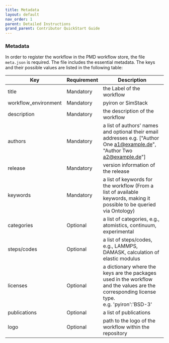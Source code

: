 ```yaml
---
title: Metadata
layout: default
nav_order: 1
parent: Detailed Instructions
grand_parent: Contributor QuickStart Guide
---
```


### Metadata
In order to register the workflow in the PMD workflow store, the file `meta.json` is required. The file includes the essential metadata. The keys and their possible values are listed in the following table:

| Key | Requirement | Description|
|-----|------------|------------|
| title | Mandatory | the Label of the workflow |
| workflow_environment | Mandatory | pyiron or SimStack |
| description | Mandatory | the description of the workflow |
| authors | Mandatory | a list of authors' names and optional their email addresses e.g. ["Author One <a1@example.de>", "Author Two <a2@example.de>"] |
| release | Mandatory | version information of the release |
| keywords | Mandatory | a list of keywords for the workflow (From a list of available keywords, making it possible to be queried via Ontology) |
| categories | Optional | a list of categories, e.g., atomistics, continuum, experimental|
| steps/codes | Optional | a list of steps/codes, e.g., LAMMPS, DAMASK, calculation of elastic modulus|
| licenses | Optional | a dictionary where the keys are the packages used in the workflow and the values are the corresponding license type. <br> e.g. 'pyiron':'BSD-3' |
| publications | Optional | a list of publications |
| logo | Optional | path to the logo of the workflow within the repository|